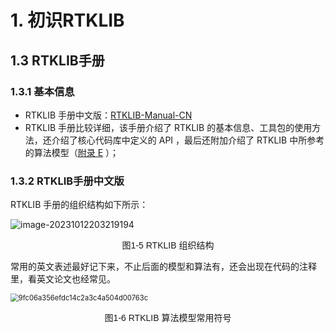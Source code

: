 # 1. 初识RTKLIB

## 1.3 RTKLIB手册

### 1.3.1 基本信息

* RTKLIB 手册中文版：[RTKLIB-Manual-CN](/algorithm/RTKLIB-Manual-CN/01-overview)
* RTKLIB 手册比较详细，该手册介绍了 RTKLIB 的基本信息、工具包的使用方法，还介绍了核心代码库中定义的 API ，最后还附加介绍了 RTKLIB 中所参考的算法模型（[附录 E](/algorithm/RTKLIB-Manual-CN/09-appendixE-E.0.html) ）；

### 1.3.2 RTKLIB手册中文版

RTKLIB 手册的组织结构如下所示：

![image-20231012203219194](https://pic-bed-1316053657.cos.ap-nanjing.myqcloud.com/img/image-20231012203219194.png)
<p style="text-align: center; font-family: 'Microsoft YaHei', SimSun, Arial, sans-serif; font-size: 14px;">图1-5 RTKLIB 组织结构</p>

常用的英文表述最好记下来，不止后面的模型和算法有，还会出现在代码的注释里，看英文论文也经常见。

<img src="https://pic-bed-1316053657.cos.ap-nanjing.myqcloud.com/img/9fc06a356efdc14c2a3c4a504d00763c.png" alt="9fc06a356efdc14c2a3c4a504d00763c" style="zoom:80%;" />
<p style="text-align: center; font-family: 'Microsoft YaHei', SimSun, Arial, sans-serif; font-size: 14px;">图1-6 RTKLIB 算法模型常用符号</p>
